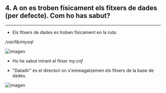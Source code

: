 ## 4.	A on es troben físicament els fitxers de dades (per defecte). Com ho has sabut?

***

- Els fitxers de dades es troben físicament en la ruta:

*/var/lib/mysql*

![imagen](https://user-images.githubusercontent.com/61557739/154850225-17c357d6-9124-4b46-9236-982fc53952a1.png)


- Ho he sabut mirant el fitxer *my.cnf*

- "Datadir" és el directori on s'emmagatzemen els fitxers de la base de dades.

![imagen](https://user-images.githubusercontent.com/61557739/154850243-38eff2bb-43fb-4fe1-b2c2-354aa5461a29.png)
